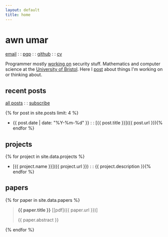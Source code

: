 ```yaml
---
layout: default
title: home
---
```


# awn umar

<div class="nav">
<a href="mailto:awn@spacetime.dev" rel="me">email</a> : : <a href="{{ site.url }}/public-key.pgp" rel="me">pgp</a> : : <a href="https://github.com/awnumar" rel="me">github</a> : : <a href="https://read.cv/awn" rel="me">cv</a>
</div>

Programmer mostly [working on](https://github.com/awnumar) security stuff. Mathematics and computer science at the [University of Bristol](https://en.wikipedia.org/wiki/University_of_Bristol). Here I [post](/posts) about things I'm working on or thinking about.

## recent posts

<div class="nav">
<a href="/posts">all posts</a> : : <a href="/feed.xml">subscribe</a>
</div>

{% for post in site.posts limit: 4 %}
- {{ post.date | date: "%Y-%m-%d" }} : : [{{ post.title }}]({{ post.url }}){% endfor %}

## projects

{% for project in site.data.projects %}
- [{{ project.name }}]({{ project.url }}) : : {{ project.description }}{% endfor %}

## papers

{% for paper in site.data.papers %}
> **{{ paper.title }}** [[pdf]({{ paper.url }})]
> 
> {{ paper.abstract }}

{% endfor %}
